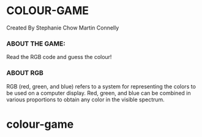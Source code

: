 # COLOUR-GAME

Created By Stephanie Chow Martin Connelly

### ABOUT THE GAME:

Read the RGB code and guess the colour!

### ABOUT RGB

RGB (red, green, and blue) refers to a system for representing the colors to be used on a computer display. Red, green, and blue can be combined in various proportions to obtain any color in the visible spectrum. 
# colour-game
